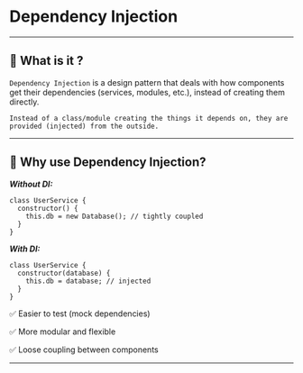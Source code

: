 # Dependency Injection

---

## 🧠 What is it ?

`Dependency Injection` is a design pattern that deals with how components get their dependencies (services, modules, etc.), instead of creating them directly.

```
Instead of a class/module creating the things it depends on, they are provided (injected) from the outside.
```

---

## 🧠 Why use Dependency Injection?

**_Without DI:_**

```
class UserService {
  constructor() {
    this.db = new Database(); // tightly coupled
  }
}
```

**_With DI:_**

```
class UserService {
  constructor(database) {
    this.db = database; // injected
  }
}
```

✅ Easier to test (mock dependencies)

✅ More modular and flexible

✅ Loose coupling between components

---
